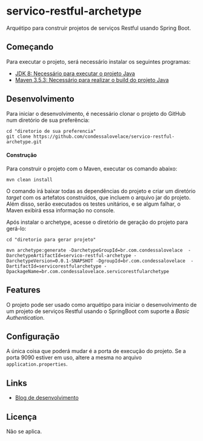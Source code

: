 # servico-restful-archetype

Arquétipo para construir projetos de serviços Restful usando Spring Boot.

## Começando

Para executar o projeto, será necessário instalar os seguintes programas:

- [JDK 8: Necessário para executar o projeto Java](http://www.oracle.com/technetwork/pt/java/javase/downloads/jdk8-downloads-2133151.html)
- [Maven 3.5.3: Necessário para realizar o build do projeto Java](http://mirror.nbtelecom.com.br/apache/maven/maven-3/3.5.3/binaries/apache-maven-3.5.3-bin.zip)

## Desenvolvimento

Para iniciar o desenvolvimento, é necessário clonar o projeto do GitHub num diretório de sua preferência:

```shell
cd "diretorio de sua preferencia"
git clone https://github.com/condessalovelace/servico-restful-archetype.git
```

#### Construção

Para construir o projeto com o Maven, executar os comando abaixo:

```shell
mvn clean install
```
O comando irá baixar todas as dependências do projeto e criar um diretório *target* com os artefatos construídos, que incluem o arquivo jar do projeto. Além disso, serão executados os testes unitários, e se algum falhar, o Maven exibirá essa informação no console.

Após instalar o archetype, acesse o diretório de geração do projeto para gerá-lo:

```shell
cd "diretorio para gerar projeto"

mvn archetype:generate -DarchetypeGroupId=br.com.condessalovelace  -DarchetypeArtifactId=servico-restful-archetype -DarchetypeVersion=0.0.1-SNAPSHOT -DgroupId=br.com.condessalovelace  -DartifactId=servicorestfularchetype -DpackageName=br.com.condessalovelace.servicorestfularchetype
```

## Features

O projeto pode ser usado como arquétipo para iniciar o desenvolvimento de um projeto de serviços Restful usando o SpringBoot com suporte a *Basic Authentication*.

## Configuração

A única coisa que poderá mudar é a porta de execução do projeto. Se a porta 9090 estiver em uso, altere a mesma no arquivo `application.properties`.

## Links

- [Blog de desenvolvimento](https://condessalovelace.blogspot.com)

## Licença

Não se aplica.
